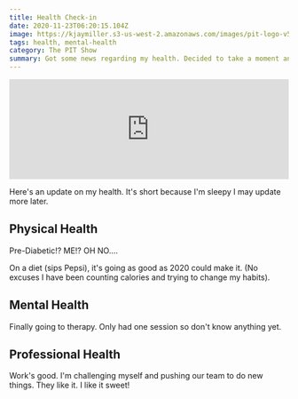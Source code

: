 ```yaml
---
title: Health Check-in
date: 2020-11-23T06:20:15.104Z
image: https://kjaymiller.s3-us-west-2.amazonaws.com/images/pit-logo-v5.jpg
tags: health, mental-health
category: The PIT Show
summary: Got some news regarding my health. Decided to take a moment and give a health check-in
---
```



<iframe width="100%" height="180" frameborder="no" scrolling="no" seamless src="https://share.transistor.fm/e/e6a4a28c"></iframe>

Here's an update on my health.  It's short because I'm sleepy I may update more later.

## Physical Health

Pre-Diabetic!? ME!? OH NO....

On a diet (sips Pepsi), it's going as good as 2020 could make it. (No excuses I have been counting calories and trying to change my habits).

## Mental Health

Finally going to therapy. Only had one session so don't know anything yet.

## Professional Health

Work's good. I'm challenging myself and pushing our team to do new things. They like it. I like it sweet!
